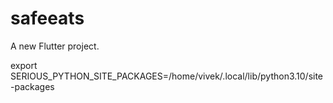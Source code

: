 # safeeats

A new Flutter project.

export SERIOUS_PYTHON_SITE_PACKAGES=/home/vivek/.local/lib/python3.10/site-packages
